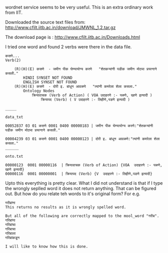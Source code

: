 wordnet service seems to be very useful. This is an extra ordinary work from IIT.

Downloaded the source text files from:
http://www.cfilt.iitb.ac.in/download/JMWNL_1.2.tar.gz

The download page is :
http://www.cfilt.iitb.ac.in/Downloads.html

I tried one word and found 2 verbs were there in the data file.
```
कसणे...
Verb(2)

    (R)(H)(E) कसणे  - जमीन पीक घेण्यायोग्य करणे   "शेतकर्‍यांनी पडीक जमीन मोठ्या प्रयत्नाने कसली."
        HINDI SYNSET NOT FOUND
        ENGLISH SYNSET NOT FOUND
    (R)(H)(E) कसणे  - दोरी इ. बांधून आवळणे   "त्यांनी कमरेला शेला कसला."
        Ontology Nodes
            क्रियावाचक (Verb of Action) ( VOA उदाहरणे :- पळणे, खाणे इत्यादी )
                क्रियापद (Verb) ( V उदाहरणे :- लिहीणे,पडणे इत्यादी ) 

_____

data_txt

00052837 03 01 कसणे 0001 0400 00000183 | जमीन पीक घेण्यायोग्य करणे:"शेतकर्‍यांनी पडीक जमीन मोठ्या प्रयत्नाने कसली." 

00004239 03 01 कसणे 0001 0400 00000123 | दोरी इ. बांधून आवळणे:"त्यांनी कमरेला शेला कसला."
______

onto.txt

00000123  0001 00000116  | क्रियावाचक (Verb of Action) {VOA  उदाहरणे :- पळणे, खाणे इत्यादी}
00000116  0001 00000001  | क्रियापद (Verb) {V  उदाहरणे :- लिहीणे,पडणे इत्यादी}
```


Upto this everything is pretty clear. What I did not understand is that if I type the wrongly seplled word it does not return anything. That can be figured out. But how do you relate teh words to it's original form? For e.g.

```
गरीबांना 
This returns no results as it is wrongly spelled word.

But all of the following are correctly mapped to the mool_word "गरीब". 
गरिबांना
गरिबांचा
गरिबाचा
गरिबाला
गरिबांकडून

I will like to know how this is done.
```